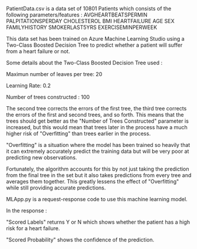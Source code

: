 PatientData.csv is a data set of 10801 Patients which consists of the following parameters/features :
AVGHEARTBEATSPERMIN 	  PALPITATIONSPERDAY 	   CHOLESTEROL    	BMI 	   HEARTFAILURE 	   AGE    	SEX 	   FAMILYHISTORY 	   SMOKERLAST5YRS 	EXERCISEMINPERWEEK

This data set has been trained on Azure Machine Learning Studio using a Two-Class Boosted Decision Tree to predict whether a patient will suffer
from a heart failure or not.

Some details about the Two-Class Boosted Decision Tree used :

Maximun number of leaves per tree: 20

Learning Rate: 0.2

Number of trees constructed : 100

The second tree corrects the errors of the first tree, the third tree corrects the errors of the first and second trees, and so forth. 
This means that the trees should get better as the "Number of Trees Constructed" parameter is increased,
but this would mean that trees later in the process have a much higher risk of "Overfitting" than trees earlier in the process.  

"Overfitting" is a situation where the model has been trained so heavily that it can extremely accurately predict the training data 
but will be very poor at predicting new observations. 

Fortunately, the algorithm accounts for this by not just taking the prediction from the final tree in the set but it also takes predictions from every tree and averages them together. This greatly lessens the effect of "Overfitting" while still providing accurate predictions.


MLApp.py is a request-response code to use this machine learning model. 

In the response :

"Scored Labels" returns Y or N which shows whether the patient has a high risk for a heart failure.

"Scored Probability" shows the confidence of the prediction.
